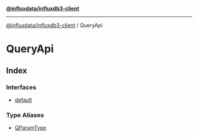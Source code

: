 [**@influxdata/influxdb3-client**](../index.md)

***

[@influxdata/influxdb3-client](../modules.md) / QueryApi

# QueryApi

## Index

### Interfaces

- [default](interfaces/default.md)

### Type Aliases

- [QParamType](type-aliases/QParamType.md)
